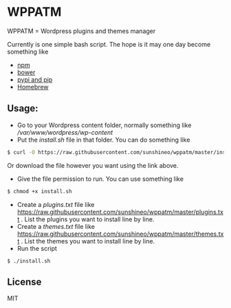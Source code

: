 # WPPATM
WPPATM = Wordpress plugins and themes manager

Currently is one simple bash script. The hope is it may one day become something like

  - [npm]
  - [bower]
  - [pypi and pip]
  - [Homebrew]

## Usage:
  * Go to your Wordpress content folder, normally something like */var/www/wordpress/wp-content*
  * Put the *install.sh* file in that folder. You can do something like
```sh
$ curl -O https://raw.githubusercontent.com/sunshineo/wppatm/master/install.sh
```
Or download the file however you want using the link above.

  * Give the file permission to run. You can use something like
```sh
$ chmod +x install.sh
```

  * Create a *plugins.txt* file like https://raw.githubusercontent.com/sunshineo/wppatm/master/plugins.txt . List the plugins you want to install line by line.
  * Create a *themes.txt* file like https://raw.githubusercontent.com/sunshineo/wppatm/master/themes.txt . List the themes you want to install line by line.
  * Run the script
```
$ ./install.sh
```


License
----

MIT

[npm]:https://www.npmjs.com/
[bower]:http://bower.io/
[pypi and pip]:https://pypi.python.org/pypi
[Homebrew]:http://brew.sh/
